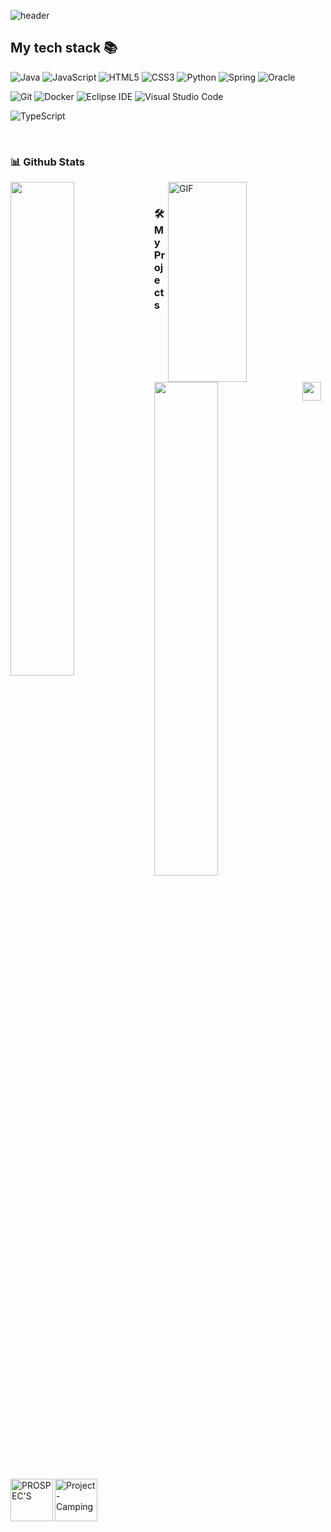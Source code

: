 ![header](https://capsule-render.vercel.app/api?type=Waving&color=auto&height=250&section=header&text=Hi%20there,%20I'm%20SangWoo&fontSize=60)



<h2> My tech stack 📚 </h2>

![Java](https://img.shields.io/badge/Java-007396.svg?&style=for-the-badge&logo=Java&logoColor=white)
![JavaScript](https://img.shields.io/badge/-JavaScript-%23F7DF1C?style=for-the-badge&logo=javascript&logoColor=000000&labelColor=%23F7DF1C&color=%23FFCE5A)
![HTML5](https://img.shields.io/badge/-HTML5-F05032?style=for-the-badge&logo=html5&logoColor=ffffff)
![CSS3](https://img.shields.io/badge/-CSS3-007ACC?style=for-the-badge&logo=css3)
![Python](https://img.shields.io/badge/Python-3776AB.svg?&style=for-the-badge&logo=Python&logoColor=white)
![Spring](https://img.shields.io/badge/Spring-6DB33F.svg?&style=for-the-badge&logo=Spring&logoColor=white)
![Oracle](https://img.shields.io/badge/Oracle-F80000.svg?&style=for-the-badge&logo=Oracle&logoColor=white)

![Git](https://img.shields.io/badge/Git-F05032.svg?&style=for-the-badge&logo=Git&logoColor=white)
![Docker](https://img.shields.io/badge/-Docker-46a2f1?style=for-the-badge&logo=docker&logoColor=ffffff)
![Eclipse IDE](https://img.shields.io/badge/Eclipse%20IDE-2C2255.svg?&style=for-the-badge&logo=Eclipse%20IDE&logoColor=white)
![Visual Studio Code](https://img.shields.io/badge/Visual%20Studio%20Code-007ACC.svg?&style=for-the-badge&logo=Visual%20Studio%20Code&logoColor=white)

![TypeScript](https://img.shields.io/badge/-TypeScript-007ACC?style=for-the-badge&logo=typescript&logoColor=white)

<br>

### 📊 Github Stats

<img align="right" alt="GIF" src="https://github.com/abhisheknaiidu/abhisheknaiidu/blob/master/code.gif?raw=true" width="50%" height="320" />

<a href="https://github.com/anuraghazra/github-readme-stats">
  <img align="left" src="https://github-readme-stats.vercel.app/api?username=swoo0" width=45% />
</a>
<a href="https://github.com/devpla/github-stats">
 <img align="left" src="https://github-readme-stats.vercel.app/api/top-langs/?username=swoo0&layout=compact" width=45% />
</a>


<br>


### 🛠️ My Projects
<a href="https://github.com/swoo0/PROSPEC'S" target="_blank"> <img alt="PROSPEC'S" src="./projects/artistify.svg" height="68" align="left"> </a>
<a href="https://github.com/swoo0/Project-Camping" target="_blank"> <img alt="Project-Camping" src="./projects/artistify.svg" height="68" align="left"> </a>


<br>











<p align="center">
  <a href="https://github.com/swoo0" title="GitHub Kim SangWoo">
    <img src="https://img.shields.io/github/followers/swoo0?label=follow&style=social" alt-text="GitHub Kim SangWoo" height="30"/>
  </a>
</p>


















<!--
**swoo0/swoo0** is a ✨ _special_ ✨ repository because its `README.md` (this file) appears on your GitHub profile.

- 🔭 I’m currently working on ...
- 🌱 I’m currently learning ...
- 👯 I’m looking to collaborate on ...
- 🤔 I’m looking for help with ...
- 💬 Ask me about ...
- 📫 How to reach me: ...
- 😄 Pronouns: ...
- ⚡ Fun fact: ...
-->
